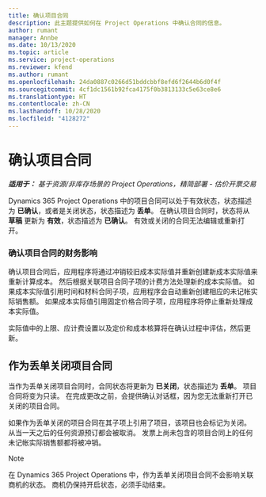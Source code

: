 ```yaml
---
title: 确认项目合同
description: 此主题提供如何在 Project Operations 中确认合同的信息。
author: rumant
manager: Annbe
ms.date: 10/13/2020
ms.topic: article
ms.service: project-operations
ms.reviewer: kfend
ms.author: rumant
ms.openlocfilehash: 24da0887c0266d51bddcbbf8efd6f2644b6d0f4f
ms.sourcegitcommit: 4cf1dc1561b92fca4175f0b3813133c5e63ce8e6
ms.translationtype: HT
ms.contentlocale: zh-CN
ms.lasthandoff: 10/28/2020
ms.locfileid: "4128272"
---
```

# <a name="confirm-a-project-contract"></a>确认项目合同

_**适用于：** 基于资源/非库存场景的 Project Operations，精简部署 - 估价开票交易_

Dynamics 365 Project Operations 中的项目合同可以处于有效状态，状态描述为 **已确认**，或者是关闭状态，状态描述为 **丢单**。 在确认项目合同时，状态将从 **草稿** 更新为 **有效**，状态描述为 **已确认**。 有效或关闭的合同无法编辑或重新打开。 

### <a name="financial-impact-of-confirming-a-project-contract"></a>确认项目合同的财务影响

确认项目合同后，应用程序将通过冲销较旧成本实际值并重新创建新成本实际值来重新计算成本。 然后根据关联项目合同子项的计费方法处理新的成本实际值。 如果成本实际值引用时间和材料合同子项，应用程序会自动重新创建相应的未记帐实际销售额。 如果成本实际值引用固定价格合同子项，应用程序将停止重新处理成本实际值。

实际值中的上限、应计费设置以及定价和成本核算将在确认过程中评估，然后更新。

## <a name="close-a-project-contract-as-lost"></a>作为丢单关闭项目合同

当作为丢单关闭项目合同时，合同状态将更新为 **已关闭**，状态描述为 **丢单**。 项目合同将变为只读。 在完成更改之前，会提供确认对话框，因为您无法重新打开已关闭的项目合同。

如果作为丢单关闭的项目合同在其子项上引用了项目，该项目也会标记为关闭。 从当一天之后的任何资源预订都会被取消。 发票上尚未包含的项目合同上的任何未记帐实际销售额都将被冲销。

> [!NOTE]
> 在 Dynamics 365 Project Operations 中，作为丢单关闭项目合同不会影响关联商机的状态。 商机仍保持开启状态，必须手动结束。

